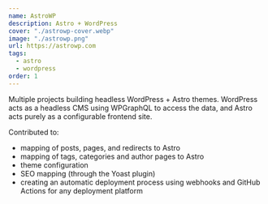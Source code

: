 ```yaml
---
name: AstroWP
description: Astro + WordPress
cover: "./astrowp-cover.webp"
image: "./astrowp.png"
url: https://astrowp.com
tags:
  - astro
  - wordpress
order: 1
---
```


Multiple projects building headless WordPress + Astro themes. WordPress acts as a headless CMS using WPGraphQL to access the data, and Astro acts purely as a configurable frontend site.

Contributed to:
- mapping of posts, pages, and redirects to Astro
- mapping of tags, categories and author pages to Astro
- theme configuration
- SEO mapping (through the Yoast plugin)
- creating an automatic deployment process using webhooks and GitHub Actions for any deployment platform 